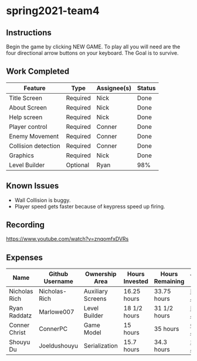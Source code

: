 # spring2021-team4

## Instructions
Begin the game by clicking NEW GAME. To play all you will need are the four directional arrow buttons on your keyboard. The Goal is to survive.

## Work Completed
| Feature | Type | Assignee(s) | Status |
|---------|------|-------------|--------|
|Title Screen | Required | Nick | Done |
|About Screen | Required | Nick | Done |
|Help screen | Required | Nick | Done |
|Player control | Required | Conner| Done |
|Enemy Movement | Required | Conner | Done |
|Collision detection | Required | Conner | Done |
|Graphics | Required | Nick | Done |
| Level Builder | Optional | Ryan | 98% |

## Known Issues
* Wall Collision is buggy.
* Player speed gets faster because of keypress speed up firing.

## Recording
https://www.youtube.com/watch?v=znqomfxDVRs

## Expenses
| Name | Github Username | Ownership Area | Hours Invested | Hours Remaining | Journal Link |
| ---- | --------------- | -------------- | -------------- | --------------- | ------------ |
| Nicholas Rich | Nicholas-Rich | Auxiliary Screens | 16.25 hours | 33.75 hours | [Nick Journal](https://github.com/bjucps209/spring2021-team4/wiki/RichJournal) |
| Ryan Raddatz | Marlowe007 | Level Builder | 18 1/2 hours | 31 1/2 hours | [Ryan Journal](https://github.com/bjucps209/spring2021-team4/wiki/RaddatzJournal) |
| Conner Christ | ConnerPC | Game Model | 15 hours | 35 hours | [Conner Journal](https://github.com/bjucps209/spring2021-team4/wiki/ChristJournal) |
| Shouyu Du | Joeldushouyu | Serialization | 15.7 hours | 34.3 hours | [Shouyu Journal](https://github.com/bjucps209/spring2021-team4/wiki/ShouyuJournal) |
